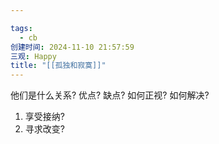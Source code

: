 ```yaml
---

tags:
  - cb
创建时间: 2024-11-10 21:57:59
三观: Happy
title: "[[孤独和寂寞]]"
---
```

他们是什么关系? 
优点? 
缺点? 
如何正视?
如何解决?
1. 享受接纳? 
2. 寻求改变? 

